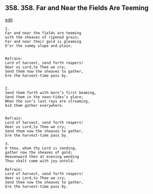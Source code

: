 
## 358.  358. Far and Near the Fields Are Teeming
[edit](https://docs.google.com/document/d/18DdEa2edVRXxmSIdCjmamO5DuoT0d4L_/edit?mode=html)






    1.
    Far and near the fields are teeming
    with the sheaves of ripened grain;
    Far and near their gold is gleaming
    O’er the summy slope and plain.


    Refrain:
    Lord of harvest, send forth reapers!
    Hear us Lord,to Thee we cry;
    Send them now the sheaves to gather,
    Ere the harvest-time pass by.


    2.
    Send them forth with morn’s first beaming,
    Send them in the noon-tides’s glare;
    When the sun’s last rays are streaming,
    bid them gather everywhere.


    Refrain:
    Lord of harvest, send forth reapers!
    Hear us Lord,to Thee we cry;
    Send them now the sheaves to gather,
    Ere the harvest-time pass by.

    3.
    O thou, whom thy Lord is sending,
    gather now the sheaves of gold;
    Heavenward then at evening wending
    Thou shalt come with joy untold.

    Refrain:
    Lord of harvest, send forth reapers!
    Hear us Lord,to Thee we cry;
    Send them now the sheaves to gather,
    Ere the harvest-time pass by.

